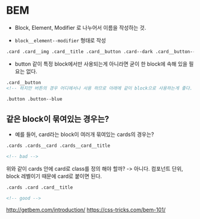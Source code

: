 # BEM

- Block, Element, Modifier 로 나누어서 이름을 작성하는 것.

- `block__element--modifier` 형태로 작성

```html
.card .card__img .card__title .card__button .card--dark .card__button--blue
```

- button 같이 특정 block에서만 사용되는게 아니라면 굳이 한 block에 속해 있을 필요는 없다.

```html
.card__button
<!-- 하지만 버튼의 경우 어디에서나 사용 하므로 아래에 같이 block으로 사용하는게 좋다. -->

.button .button--blue
```

## 같은 block이 묶여있는 경우는?

- 예를 들어, card라는 block이 여러개 묶여있는 cards의 경우는?

```html
.cards .cards__card .cards__card__title

<!-- bad -->
```

위와 같이 cards 안에 card로 class를 정의 해야 할까?
-> 아니다. 컴포넌트 단위, block 레벨이기 때문에 card로 붙이면 된다.

```html
.cards .card .card__title

<!-- good -->
```

http://getbem.com/introduction/
https://css-tricks.com/bem-101/
